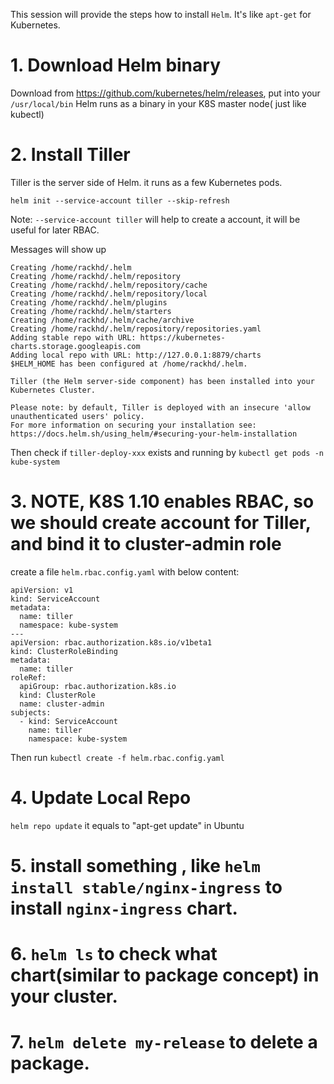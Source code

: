 This session will provide the steps how to install `Helm`. It's like `apt-get` for Kubernetes.

# 1. Download Helm binary
  Download from https://github.com/kubernetes/helm/releases,  put into your `/usr/local/bin`
  Helm runs as a binary in your K8S master node( just like kubectl)

# 2. Install Tiller 
  Tiller is the server side of Helm. it runs as a few Kubernetes pods.
```
helm init --service-account tiller --skip-refresh
```
Note: `--service-account tiller` will help to create a account, it will be useful for later RBAC.


Messages will show up 
```
Creating /home/rackhd/.helm
Creating /home/rackhd/.helm/repository
Creating /home/rackhd/.helm/repository/cache
Creating /home/rackhd/.helm/repository/local
Creating /home/rackhd/.helm/plugins
Creating /home/rackhd/.helm/starters
Creating /home/rackhd/.helm/cache/archive
Creating /home/rackhd/.helm/repository/repositories.yaml
Adding stable repo with URL: https://kubernetes-charts.storage.googleapis.com
Adding local repo with URL: http://127.0.0.1:8879/charts
$HELM_HOME has been configured at /home/rackhd/.helm.

Tiller (the Helm server-side component) has been installed into your Kubernetes Cluster.

Please note: by default, Tiller is deployed with an insecure 'allow unauthenticated users' policy.
For more information on securing your installation see: https://docs.helm.sh/using_helm/#securing-your-helm-installation
```

Then check if `tiller-deploy-xxx` exists and running by `kubectl get pods -n kube-system`



# 3. NOTE, K8S 1.10 enables RBAC, so we should create account for Tiller, and bind it to cluster-admin role
create a file `helm.rbac.config.yaml` with below content:
```
apiVersion: v1
kind: ServiceAccount
metadata:
  name: tiller
  namespace: kube-system
---
apiVersion: rbac.authorization.k8s.io/v1beta1
kind: ClusterRoleBinding
metadata:
  name: tiller
roleRef:
  apiGroup: rbac.authorization.k8s.io
  kind: ClusterRole
  name: cluster-admin
subjects:
  - kind: ServiceAccount
    name: tiller
    namespace: kube-system
```

Then run `kubectl create -f helm.rbac.config.yaml`


# 4.  Update Local Repo
```helm repo update```
it equals to "apt-get update" in Ubuntu

# 5. install something , like `helm install stable/nginx-ingress` to install `nginx-ingress` chart.

# 6. `helm ls` to check what chart(similar to package concept) in your cluster.

# 7. `helm delete my-release` to delete a package.


